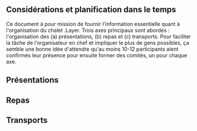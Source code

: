 ## Considérations et planification dans le temps

Ce document à pour mission de fournir l'information essentielle quant à l'organisation du chalet .Layer.
Trois axes principaux sont abordés : l'organisation des (a) présentations, (b) repas et (c) transports.
Pour faciliter la tâche de l'organisateur en chef et impliquer le plus de gens possibles, ça semble une bonne idée d'attendre qu'au moins 10-12 participants aient confirmés leur présence pour ensuite former des comités, un pour chaque axe.



## Présentations


## Repas


## Transports

